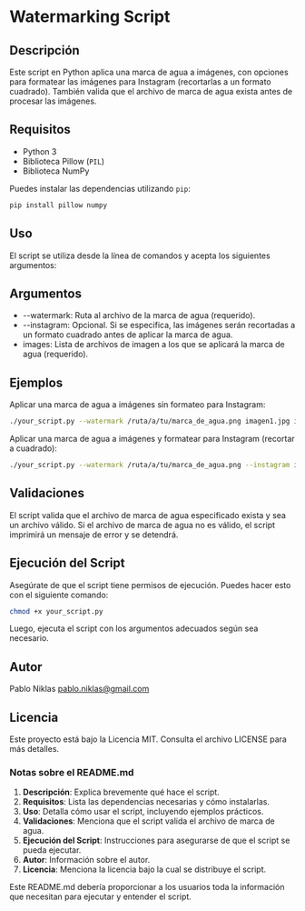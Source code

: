 # Watermarking Script

## Descripción

Este script en Python aplica una marca de agua a imágenes, con opciones para formatear las imágenes para Instagram (recortarlas a un formato cuadrado). También valida que el archivo de marca de agua exista antes de procesar las imágenes.

## Requisitos

- Python 3
- Biblioteca Pillow (`PIL`)
- Biblioteca NumPy

Puedes instalar las dependencias utilizando `pip`:

```bash
pip install pillow numpy
```

## Uso

El script se utiliza desde la línea de comandos y acepta los siguientes argumentos:

## Argumentos

- --watermark: Ruta al archivo de la marca de agua (requerido).
- --instagram: Opcional. Si se especifica, las imágenes serán recortadas a un formato cuadrado antes de aplicar la marca de agua.
- images: Lista de archivos de imagen a los que se aplicará la marca de agua (requerido).

## Ejemplos

Aplicar una marca de agua a imágenes sin formateo para Instagram:

```bash
./your_script.py --watermark /ruta/a/tu/marca_de_agua.png imagen1.jpg imagen2.jpg
```

Aplicar una marca de agua a imágenes y formatear para Instagram (recortar a cuadrado):

```bash
./your_script.py --watermark /ruta/a/tu/marca_de_agua.png --instagram imagen1.jpg imagen2.jpg
```

## Validaciones

El script valida que el archivo de marca de agua especificado exista y sea un archivo válido. Si el archivo de marca de agua no es válido, el script imprimirá un mensaje de error y se detendrá.

## Ejecución del Script

Asegúrate de que el script tiene permisos de ejecución. Puedes hacer esto con el siguiente comando:

```bash
chmod +x your_script.py
```

Luego, ejecuta el script con los argumentos adecuados según sea necesario.

## Autor

Pablo Niklas <pablo.niklas@gmail.com>

## Licencia

Este proyecto está bajo la Licencia MIT. Consulta el archivo LICENSE para más detalles.

### Notas sobre el README.md

1. **Descripción**: Explica brevemente qué hace el script.
2. **Requisitos**: Lista las dependencias necesarias y cómo instalarlas.
3. **Uso**: Detalla cómo usar el script, incluyendo ejemplos prácticos.
4. **Validaciones**: Menciona que el script valida el archivo de marca de agua.
5. **Ejecución del Script**: Instrucciones para asegurarse de que el script se pueda ejecutar.
6. **Autor**: Información sobre el autor.
7. **Licencia**: Menciona la licencia bajo la cual se distribuye el script.

Este README.md debería proporcionar a los usuarios toda la información que necesitan para ejecutar y entender el script.
